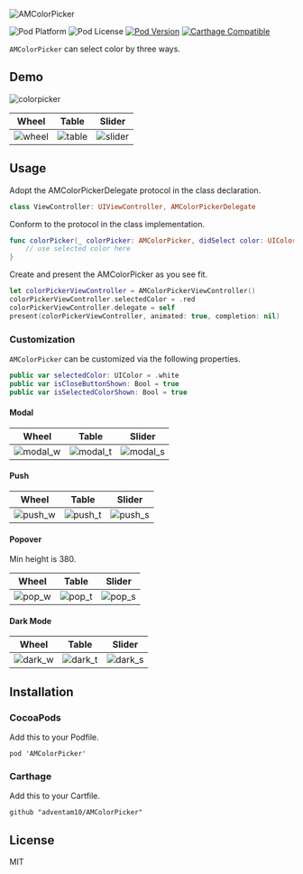 ![AMColorPicker](https://github.com/Tobaloidee/AMColorPicker/blob/master/logo/logotype-a.png)

![Pod Platform](https://img.shields.io/cocoapods/p/AMColorPicker.svg?style=flat)
![Pod License](https://img.shields.io/cocoapods/l/AMColorPicker.svg?style=flat)
[![Pod Version](https://img.shields.io/cocoapods/v/AMColorPicker.svg?style=flat)](http://cocoapods.org/pods/AMColorPicker)
[![Carthage Compatible](https://img.shields.io/badge/Carthage-compatible-4BC51D.svg?style=flat)](https://github.com/Carthage/Carthage)

`AMColorPicker`  can select color by three ways.

## Demo

![colorpicker](https://user-images.githubusercontent.com/34936885/34912854-08240a12-f92f-11e7-8f1a-f1589ca8f8ec.gif)

|  Wheel  |  Table  |  Slider  |
| ---- | ---- | ---- |
|  ![wheel](https://user-images.githubusercontent.com/34936885/35519518-d76bd3ca-0557-11e8-87f6-8f3c380b1583.png)  |  ![table](https://user-images.githubusercontent.com/34936885/35519545-eb43810e-0557-11e8-83a6-420cb32fe54a.png)  |  ![slider](https://user-images.githubusercontent.com/34936885/35519569-f804158e-0557-11e8-95ea-05318a72db47.png)  |

## Usage

Adopt the AMColorPickerDelegate protocol in the class declaration.

```swift
class ViewController: UIViewController, AMColorPickerDelegate
``` 

Conform to the protocol in the class implementation.

```swift
func colorPicker(_ colorPicker: AMColorPicker, didSelect color: UIColor) {    
    // use selected color here
}
```

Create and present the AMColorPicker as you see fit.

```swift
let colorPickerViewController = AMColorPickerViewController()
colorPickerViewController.selectedColor = .red
colorPickerViewController.delegate = self
present(colorPickerViewController, animated: true, completion: nil)
```

### Customization
`AMColorPicker` can be customized via the following properties.

```swift
public var selectedColor: UIColor = .white
public var isCloseButtonShown: Bool = true
public var isSelectedColorShown: Bool = true
```

#### Modal
|  Wheel  |  Table  |  Slider  |
| ---- | ---- | ---- |
|  ![modal_w](https://user-images.githubusercontent.com/34936885/66719031-9b681100-ee25-11e9-9c3b-e9b15b5519e6.png) |  ![modal_t](https://user-images.githubusercontent.com/34936885/66719024-9014e580-ee25-11e9-9973-1dac2b90251d.png)  |  ![modal_s](https://user-images.githubusercontent.com/34936885/66719021-825f6000-ee25-11e9-8ebb-dc85a0dc26a9.png)  |

#### Push
|  Wheel  |  Table  |  Slider  |
| ---- | ---- | ---- |
|  ![push_w](https://user-images.githubusercontent.com/34936885/66719044-b63a8580-ee25-11e9-97ef-dbe1aa543378.png)  |  ![push_t](https://user-images.githubusercontent.com/34936885/66719039-ab7ff080-ee25-11e9-9d0c-941c2c42a478.png)  |  ![push_s](https://user-images.githubusercontent.com/34936885/66719035-a327b580-ee25-11e9-80cc-53d01172e792.png)  |

#### Popover
Min height is 380.

|  Wheel  |  Table  |  Slider  |
| ---- | ---- | ---- |
|  ![pop_w](https://user-images.githubusercontent.com/34936885/66719052-cf433680-ee25-11e9-9ae8-6c376df192ba.png)  |  ![pop_t](https://user-images.githubusercontent.com/34936885/66719051-c81c2880-ee25-11e9-9230-6d90125fd096.png)  |  ![pop_s](https://user-images.githubusercontent.com/34936885/66719046-bfc3ed80-ee25-11e9-9861-d52fa66dbeb8.png)  |

#### Dark Mode
|  Wheel  |  Table  |  Slider  |
| ---- | ---- | ---- |
|  ![dark_w](https://user-images.githubusercontent.com/34936885/66719020-74a9da80-ee25-11e9-9403-056694fe1ab0.png)  |  ![dark_t](https://user-images.githubusercontent.com/34936885/66719018-6d82cc80-ee25-11e9-8404-3ed4581b326c.png)  |  ![dark_s](https://user-images.githubusercontent.com/34936885/66719011-5cd25680-ee25-11e9-824e-e3e0a2e272a0.png)  |

## Installation

### CocoaPods

Add this to your Podfile.

```ogdl
pod 'AMColorPicker'
```

### Carthage

Add this to your Cartfile.

```ogdl
github "adventam10/AMColorPicker"
```

## License

MIT
